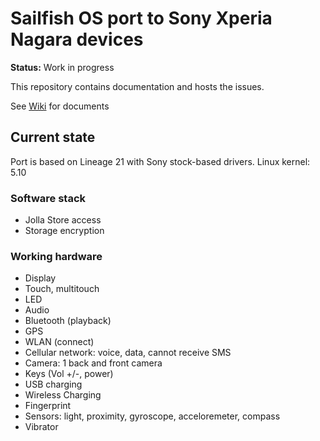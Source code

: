# Sailfish OS port to Sony Xperia Nagara devices

**Status:** Work in progress

This repository contains documentation and hosts the issues.

See [Wiki](https://github.com/sailfishos-sony-nagara/main/wiki) for documents

## Current state

Port is based on Lineage 21 with Sony stock-based drivers. Linux kernel: 5.10

### Software stack

- Jolla Store access
- Storage encryption

### Working hardware

- Display
- Touch, multitouch
- LED
- Audio
- Bluetooth (playback)
- GPS
- WLAN (connect)
- Cellular network: voice, data, cannot receive SMS
- Camera: 1 back and front camera
- Keys (Vol +/-, power)
- USB charging
- Wireless Charging
- Fingerprint
- Sensors: light, proximity, gyroscope, acceloremeter, compass
- Vibrator

